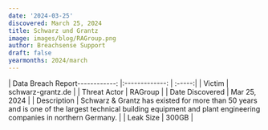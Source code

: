 ```yaml
---
date: '2024-03-25'
discovered: March 25, 2024
title: Schwarz und Grantz
image: images/blog/RAGroup.png
author: Breachsense Support
draft: false
yearmonths: 2024/march
---
```


| Data Breach Report------------:     |:-------------:    | :-----:|
| Victim      | schwarz-grantz.de      | 
| Threat Actor      | RAGroup      | 
| Date Discovered      | Mar 25, 2024      | 
| Description      | Schwarz & Grantz has existed for more than 50 years and is one of the largest technical building equipment and plant engineering companies in northern Germany.      | 
| Leak Size      | 300GB      | 

